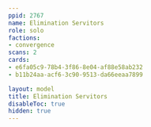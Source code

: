 ```yaml
---
ppid: 2767
name: Elimination Servitors
role: solo
factions:
- convergence
scans: 2
cards:
- e6fa05c9-78b4-3f86-8e04-af88e58ab232
- b11b24aa-acf6-3c90-9513-da66eeaa7899

layout: model
title: Elimination Servitors
disableToc: true
hidden: true
---
```

